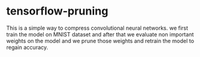 # tensorflow-pruning


This is a simple way to compress convolutional neural networks. we first train the model on MNIST dataset and after that we evaluate non important weights on the model and we prune those weights and retrain the model to regain accuracy. 